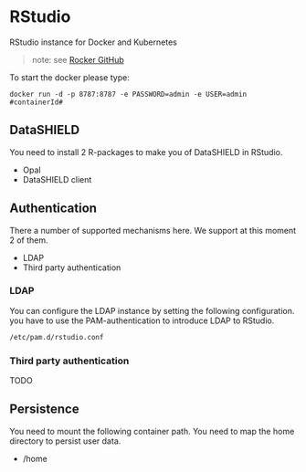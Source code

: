 # RStudio

RStudio instance for Docker and Kubernetes

> note: see [Rocker GitHub](https://github.com/rocker-org/rocker/wiki/Using-the-RStudio-image)

To start the docker please type:

```docker run -d -p 8787:8787 -e PASSWORD=admin -e USER=admin #containerId#```

## DataSHIELD
You need to install 2 R-packages to make you of DataSHIELD in RStudio.
- Opal
- DataSHIELD client

## Authentication
There a number of supported mechanisms here. We support at this moment 2 of them.
- LDAP
- Third party authentication

### LDAP
You can configure the LDAP instance by setting the following configuration. you have to use the PAM-authentication to introduce LDAP to RStudio.
```bash
/etc/pam.d/rstudio.conf
```

### Third party authentication

TODO

## Persistence
You need to mount the following container path. You need to map the home directory to persist user data.
- /home

 